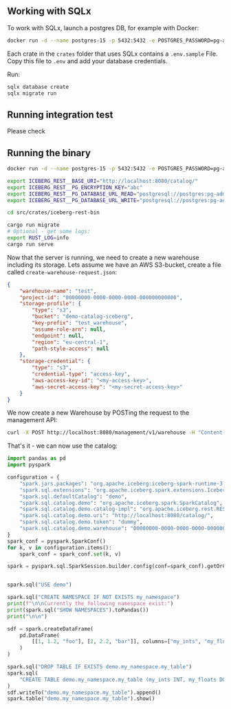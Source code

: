 ## Working with SQLx
To work with SQLx, launch a postgres DB, for example with Docker:
```sh
docker run -d --name postgres-15 -p 5432:5432 -e POSTGRES_PASSWORD=pg-admin postgres:15
```
Each crate in the `crates` folder that uses SQLx contains a `.env.sample` File.
Copy this file to `.env` and add your database credentials.

Run:
```sh
sqlx database create
sqlx migrate run
```

## Running integration test
Please check

## Running the binary

```sh
docker run -d --name postgres-15 -p 5432:5432 -e POSTGRES_PASSWORD=pg-admin postgres:15

export ICEBERG_REST__BASE_URI="http://localhost:8080/catalog/"
export ICEBERG_REST__PG_ENCRYPTION_KEY="abc"
export ICEBERG_REST__PG_DATABASE_URL_READ="postgresql://postgres:pg-admin@localhost/demo"
export ICEBERG_REST__PG_DATABASE_URL_WRITE="postgresql://postgres:pg-admin@localhost/demo"

cd src/crates/iceberg-rest-bin

cargo run migrate
# Optional - get some logs:
export RUST_LOG=info
cargo run serve
```

Now that the server is running, we need to create a new warehouse including its storage.
Lets assume we have an AWS S3-bucket, create a file called `create-warehouse-request.json`:
```json
{
    "warehouse-name": "test",
    "project-id": "00000000-0000-0000-0000-000000000000",
    "storage-profile": {
        "type": "s3",
        "bucket": "demo-catalog-iceberg",
        "key-prefix": "test_warehouse",
        "assume-role-arn": null,
        "endpoint": null,
        "region": "eu-central-1",
        "path-style-access": null
    },
    "storage-credential": {
        "type": "s3",
        "credential-type": "access-key",
        "aws-access-key-id": "<my-access-key>",
        "aws-secret-access-key": "<my-secret-access-key>"
    }
}
```

We now create a new Warehouse by POSTing the request to the management API:
```sh
curl -X POST http://localhost:8080/management/v1/warehouse -H "Content-Type: application/json" -d @create-warehouse-request.json
```

That's it - we can now use the catalog:
```python
import pandas as pd
import pyspark

configuration = {
    "spark.jars.packages": "org.apache.iceberg:iceberg-spark-runtime-3.5_2.12:1.5.0,org.apache.iceberg:iceberg-aws-bundle:1.5.0",
    "spark.sql.extensions": "org.apache.iceberg.spark.extensions.IcebergSparkSessionExtensions",
    "spark.sql.defaultCatalog": "demo",
    "spark.sql.catalog.demo": "org.apache.iceberg.spark.SparkCatalog",
    "spark.sql.catalog.demo.catalog-impl": "org.apache.iceberg.rest.RESTCatalog",
    "spark.sql.catalog.demo.uri": "http://localhost:8080/catalog/",
    "spark.sql.catalog.demo.token": "dummy",
    "spark.sql.catalog.demo.warehouse": "00000000-0000-0000-0000-000000000000/test",
}
spark_conf = pyspark.SparkConf()
for k, v in configuration.items():
    spark_conf = spark_conf.set(k, v)

spark = pyspark.sql.SparkSession.builder.config(conf=spark_conf).getOrCreate()


spark.sql("USE demo")

spark.sql("CREATE NAMESPACE IF NOT EXISTS my_namespace")
print(f"\n\nCurrently the following namespace exist:")
print(spark.sql("SHOW NAMESPACES").toPandas())
print("\n\n")

sdf = spark.createDataFrame(
    pd.DataFrame(
        [[1, 1.2, "foo"], [2, 2.2, "bar"]], columns=["my_ints", "my_floats", "strings"]
    )
)

spark.sql("DROP TABLE IF EXISTS demo.my_namespace.my_table")
spark.sql(
    "CREATE TABLE demo.my_namespace.my_table (my_ints INT, my_floats DOUBLE, strings STRING) USING iceberg"
)
sdf.writeTo("demo.my_namespace.my_table").append()
spark.table("demo.my_namespace.my_table").show()
```

